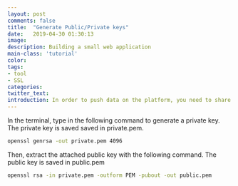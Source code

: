 ```yaml
---
layout: post
comments: false
title:  "Generate Public/Private keys"
date:   2019-04-30 01:30:13
image: 
description: Building a small web application
main-class: 'tutorial'
color:
tags:
- tool
- SSL
categories:
twitter_text:
introduction: In order to push data on the platform, you need to share its public key with the server. This public key enables the server to authenticate messages coming from your thing. For this we use the tool openssl.
---
```


In the terminal, type in the following command to generate a private key. The private
key is saved saved in private.pem.

```bash
openssl genrsa -out private.pem 4096
```

Then, extract the attached public key with the following command. The public key
is saved in public.pem

```bash
openssl rsa -in private.pem -outform PEM -pubout -out public.pem
```

